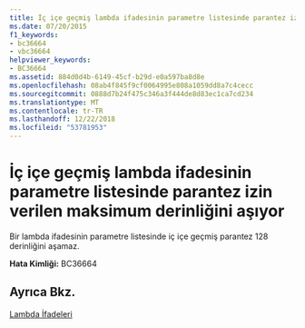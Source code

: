 ```yaml
---
title: İç içe geçmiş lambda ifadesinin parametre listesinde parantez izin verilen maksimum derinliğini aşıyor
ms.date: 07/20/2015
f1_keywords:
- bc36664
- vbc36664
helpviewer_keywords:
- BC36664
ms.assetid: 884d0d4b-6149-45cf-b29d-e0a597ba8d8e
ms.openlocfilehash: 08ab4f845f9cf0064995e808a1059dd8a7c4cecc
ms.sourcegitcommit: 0888d7b24f475c346a3f444de8d83ec1ca7cd234
ms.translationtype: MT
ms.contentlocale: tr-TR
ms.lasthandoff: 12/22/2018
ms.locfileid: "53781953"
---
```

# <a name="nesting-of-parentheses-in-lambda-expressions-parameter-list-exceeds-maximum-allowable-depth"></a>İç içe geçmiş lambda ifadesinin parametre listesinde parantez izin verilen maksimum derinliğini aşıyor
Bir lambda ifadesinin parametre listesinde iç içe geçmiş parantez 128 derinliğini aşamaz.  
  
 **Hata Kimliği:** BC36664  
  
## <a name="see-also"></a>Ayrıca Bkz.  
 [Lambda İfadeleri](../../visual-basic/programming-guide/language-features/procedures/lambda-expressions.md)
